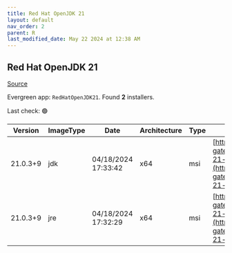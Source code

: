 ```yaml
---
title: Red Hat OpenJDK 21
layout: default
nav_order: 2
parent: R
last_modified_date: May 22 2024 at 12:38 AM
---
```


## Red Hat OpenJDK 21

[Source](https://developers.redhat.com/products/openjdk/overview)

Evergreen app: `RedHatOpenJDK21`. Found **2** installers.

Last check: 🟢

| Version  | ImageType | Date                | Architecture | Type | URI                                                                                                                                                                                                                                                                      |
| -------- | --------- | ------------------- | ------------ | ---- | ------------------------------------------------------------------------------------------------------------------------------------------------------------------------------------------------------------------------------------------------------------------------ |
| 21.0.3+9 | jdk       | 04/18/2024 17:33:42 | x64          | msi  | [https://developers.redhat.com/content-gateway/file/pub/openjdk/adoptium/April_2024/java-21-openjdk-21.0.3.0.9-1.win.jdk.x86_64.msi](https://developers.redhat.com/content-gateway/file/pub/openjdk/adoptium/April_2024/java-21-openjdk-21.0.3.0.9-1.win.jdk.x86_64.msi) |
| 21.0.3+9 | jre       | 04/18/2024 17:32:29 | x64          | msi  | [https://developers.redhat.com/content-gateway/file/pub/openjdk/adoptium/April_2024/java-21-openjdk-21.0.3.0.9-1.win.jre.x86_64.msi](https://developers.redhat.com/content-gateway/file/pub/openjdk/adoptium/April_2024/java-21-openjdk-21.0.3.0.9-1.win.jre.x86_64.msi) |
